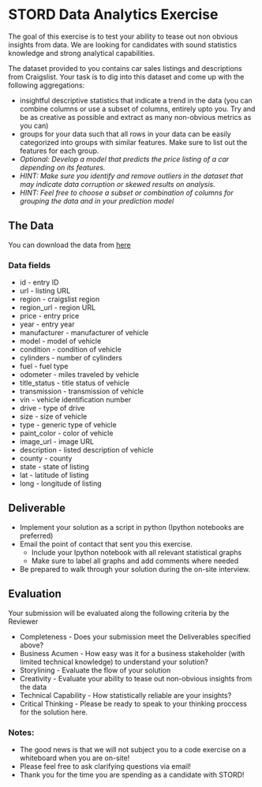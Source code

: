 # STORD Data Analytics Exercise
The goal of this exercise is to test your ability to tease out non obvious insights from data. We are looking for candidates with sound statistics knowledge and strong analytical capabilities. 

The dataset provided to you contains car sales listings and descriptions from Craigslist. Your task is to dig into this dataset and come up with the following aggregations: 
* insightful descriptive statistics that indicate a trend in the data (you can combine columns or use a subset of columns, entirely upto you. Try and be as creative as possible and extract as many non-obvious metrics as you can)
* groups for your data such that all rows in your data can be easily categorized into groups with similar features. Make sure to list out the features for each group. 
* *Optional: Develop a model that predicts the price listing of a car depending on its features.*
* *HINT: Make sure you identify and remove outliers in the dataset that may indicate data corruption or skewed results on analysis.* 
* *HINT: Feel free to choose a subset or combination of columns for grouping the data and in your prediction model* 

## The Data

You can download the data from [here](https://drive.google.com/drive/folders/1pm6sShAgqg6U_veuIslI4D_kcvg1pNLQ?usp=sharing)

### Data fields
* id - entry ID
* url - listing URL
* region - craigslist region
* region_url - region URL
* price - entry price
* year - entry year
* manufacturer - manufacturer of vehicle
* model - model of vehicle
* condition - condition of vehicle
* cylinders - number of cylinders
* fuel - fuel type
* odometer - miles traveled by vehicle
* title_status - title status of vehicle
* transmission - transmission of vehicle
* vin - vehicle identification number
* drive - type of drive
* size - size of vehicle
* type - generic type of vehicle
* paint_color - color of vehicle
* image_url - image URL
* description - listed description of vehicle
* county - county
* state - state of listing
* lat - latitude of listing
* long - longitude of listing

## Deliverable

- Implement your solution as a script in python (Ipython notebooks are preferred)
- Email the point of contact that sent you this exercise. 
  * Include your Ipython notebook with all relevant statistical graphs
  * Make sure to label all graphs and add comments where needed
- Be prepared to walk through your solution during the on-site interview. 

## Evaluation
Your submission will be evaluated along the following criteria by the Reviewer
- Completeness - Does your submission meet the Deliverables specified above?
- Business Acumen - How easy was it for a business stakeholder (with limited technical knowledge) to understand your solution?
- Storylining - Evaluate the flow of your solution
- Creativity - Evaluate your ability to tease out non-obvious insights from the data 
- Technical Capability - How statistically reliable are your insights?
- Critical Thinking - Please be ready to speak to your thinking proccess for the solution here. 

### Notes:   
- The good news is that we will not subject you to a code exercise on a whiteboard when you are on-site!
- Please feel free to ask clarifying questions via email!  
- Thank you for the time you are spending as a candidate with STORD!

